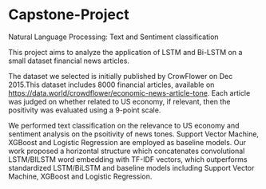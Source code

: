# Capstone-Project
Natural Language Processing: Text and Sentiment classification

This project aims to analyze the application of LSTM and Bi-LSTM on a small dataset financial news articles.

The dataset we selected is initially published by CrowFlower on Dec 2015.This dataset includes 8000 financial articles, available on https://data.world/crowdflower/economic-news-article-tone. Each article was judged on whether related to US economy, if relevant, then the positivity was evaluated using a 9-point scale.

We performed text classification on the relevance to US economy and sentiment analysis on the psoitivity of news tones. Support Vector Machine, XGBoost and Logistic Regression are employed as baseline models.
Our work proposed a horizontal structure which concatenates convolutional LSTM/BILSTM word embedding with TF-IDF vectors, which outperforms standardized LSTM/BiLSTM and baseline models including Support Vector Machine, XGBoost and Logistic Regression.
